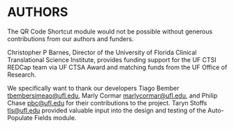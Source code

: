 # AUTHORS

The QR Code Shortcut module would not be possible without generous contributions from our authors and funders.

Christopher P Barnes, Director of the University of Florida Clinical Translational Science Institute, provides funding support for the UF CTSI REDCap team via UF CTSA Award and matching funds from the UF Office of Research.

We specifically want to thank our developers Tiago Bember tbembersimeao@ufl.edu, Marly Cormar marlycormar@ufl.edu, and Philip Chase pbc@ufl.edu for their contributions to the project.  Taryn Stoffs tls@ufl.edu provided valuable input into the design and testing of the Auto-Populate Fields module.
